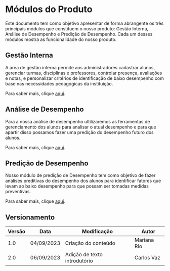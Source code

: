 # Módulos do Produto


Este documento tem como objetivo apresentar de forma abrangente os três principais módulos que constituem o nosso produto: Gestão Interna, Análise de Desempenho e Predição de Desempenho. Cada um desses módulos mostra as funcionalidade do nosso produto.


## Gestão Interna

A área de gestão interna permite aos administradores cadastrar alunos, gerenciar turmas, disciplinas e professores, controlar presença, avaliações e notas, e personalizar critérios de identificação de baixo desempenho com base nas necessidades pedagógicas da instituição.

Para saber mais, clique [aqui](/produto/gestao-interna.md).

## Análise de Desempenho

Para a nossa análise de desempenho ultilizaremos as ferramentas de gerenciamento dos alunos para analisar o atual desempenho e para que apartir disso possamos fazer uma predição do desempenho futuro dos alunos.

Para saber mais, clique [aqui](/produto/analise-desempenho.md).

## Predição de Desempenho

Nosso módulo de predição de Desempenho tem como objetivo de fazer análises preditivas do desempenho dos alunos para identificar fatores que levam ao baixo desempenho para que possam ser tomadas medidas preventivas.

Para saber mais, clique [aqui](/produto/predicao-desempenho.md).

## Versionamento



| Versão | Data       | Modificação                       | Autor        |
| ------ | ---------- | --------------------------------- | ------------ |
| 1.0    | 04/09/2023 | Criação do conteúdo               | Mariana Rio  |
| 2.0    | 06/09/2023 | Adição de texto introdutório      | Carlos Vaz   |

